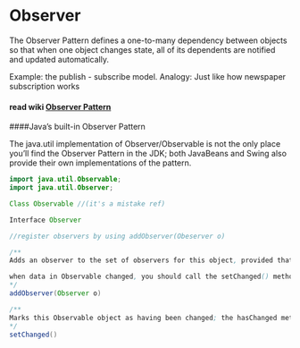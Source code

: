 Observer
======

The Observer Pattern defines a one-to-many dependency between objects so that when one object changes state, all of its dependents are notified and updated automatically.

Example: the publish - subscribe model.
Analogy: Just like how newspaper subscription works

#### read wiki [Observer Pattern](http://en.wikipedia.org/wiki/Observer_pattern)

####Java’s built-in Observer Pattern  

The java.util implementation of Observer/Observable is not the only place you’ll find the Observer Pattern in the JDK; both JavaBeans and Swing also provide their own implementations of the pattern.

```java
import java.util.Observable;
import java.util.Observer;

Class Observable //(it's a mistake ref)

Interface Observer

//register observers by using addObserver(Obeserver o)

/**
Adds an observer to the set of observers for this object, provided that it is not the same as some observer already in the set.

when data in Observable changed, you should call the setChanged() method.
*/
addObserver(Observer o)

/**
Marks this Observable object as having been changed; the hasChanged method will now return true.
*/
setChanged()

```
